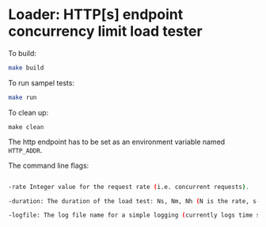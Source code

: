 # Loader: HTTP[s] endpoint concurrency limit load tester

To build:

```bash
make build
```

To run sampel tests:

```bash
make run
```

To clean up:

```
make clean
```

The http endpoint has to be set as an environment variable named `HTTP_ADDR`.

The command line flags:

```bash

-rate Integer value for the request rate (i.e. concurrent requests). 

-duration: The duration of the load test: Ns, Nm, Nh (N is the rate, s-m-h are time units for second, minute, and hour).

-logfile: The log file name for a simple logging (currently logs time stamp and status code as that's what suffices for me!).

```


